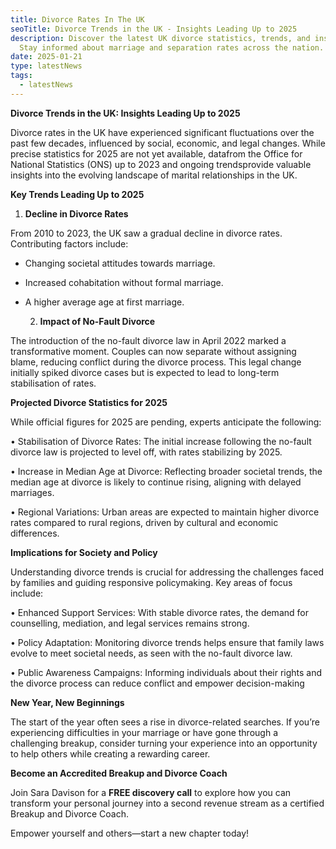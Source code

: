 ```yaml
---
title: Divorce Rates In The UK
seoTitle: Divorce Trends in the UK - Insights Leading Up to 2025
description: Discover the latest UK divorce statistics, trends, and insights.
  Stay informed about marriage and separation rates across the nation.
date: 2025-01-21
type: latestNews
tags:
  - latestNews
---
```

**Divorce Trends in the UK: Insights Leading Up to 2025**

Divorce rates in the UK have experienced significant fluctuations over the past few decades, influenced by social, economic, and legal changes. While precise statistics for 2025 are not yet available, datafrom the Office for National Statistics (ONS) up to 2023 and ongoing trendsprovide valuable insights into the evolving landscape of  marital relationships in the UK.

**Key Trends Leading Up to 2025**

1. **Decline in Divorce Rates**

From 2010 to 2023, the UK saw a gradual decline in divorce rates. Contributing factors include:

* Changing societal attitudes towards marriage.
* Increased cohabitation without formal marriage.
* A higher average age at first marriage.

  2.	**Impact of No-Fault Divorce**

The introduction of the no-fault divorce law in April 2022 marked a transformative moment. Couples can now separate without assigning blame, reducing conflict during the divorce process. This legal change initially spiked divorce cases but is expected to lead to long-term stabilisation of rates.

**Projected Divorce Statistics for 2025**

While official figures for 2025 are pending, experts anticipate the following:

•	Stabilisation of Divorce Rates: The initial increase following the no-fault divorce law is projected to level off, with rates stabilizing by 2025.

•	Increase in Median Age at Divorce: Reflecting broader societal trends, the median age at divorce is likely to continue rising, aligning with delayed marriages.

•	Regional Variations: Urban areas are expected to maintain higher divorce rates compared to rural regions, driven by cultural and economic differences.

**Implications for Society and Policy**

Understanding divorce trends is crucial for addressing the challenges faced by families and guiding responsive policymaking. Key areas of focus include:

•	Enhanced Support Services: With stable divorce rates, the demand for counselling, mediation, and legal services remains strong.

•	Policy Adaptation: Monitoring divorce trends helps ensure that family laws evolve to meet societal needs, as seen with the no-fault divorce law.

•	Public Awareness Campaigns: Informing individuals about their rights and the divorce process can reduce conflict and empower decision-making


**New Year, New Beginnings**

The start of the year often sees a rise in divorce-related searches. If you’re experiencing difficulties in your marriage or have gone through a challenging breakup, consider turning your experience into an opportunity to help others while creating a rewarding career.

**Become an Accredited Breakup and Divorce Coach**

Join Sara Davison for a **FREE discovery call** to explore how you can transform your personal journey into a second revenue stream as a certified Breakup and Divorce Coach.

Empower yourself and others—start a new chapter today!
